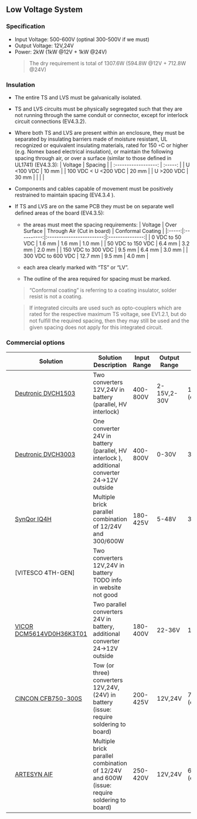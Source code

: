 ## Low Voltage System

### Specification
- Input Voltage: 500-600V (optinal 300-500V if we must)
- Output Voltage: 12V,24V
- Power: 2kW  (1kW @12V + 1kW @24V)
    > The dry requirement is total of 1307.6W (594.8W @12V + 712.8W @24V)


### Insulation
- The entire TS and LVS must be galvanically isolated.
- TS and LVS circuits must be physically segregated such that they are not running through the same conduit or connector, except for interlock circuit connections (EV4.3.2).
- Where both TS and LVS are present within an enclosure, they must be separated by insulating
barriers made of moisture resistant, UL recognized or equivalent insulating materials, rated
for 150 ◦C or higher (e.g. Nomex based electrical insulation), or maintain the following
spacing through air, or over a surface (similar to those deﬁned in UL1741) (EV4.3.3):
    | Voltage              | Spacing |
    | :------------------: | :-----: |
    | U <100 VDC           | 10 mm   |
    | 100 VDC < U <200 VDC | 20 mm   |
    | U >200 VDC           | 30 mm   |
    |                      |         |
- Components and cables capable of movement must be positively restrained to maintain
spacing (EV4.3.4 ).
- If TS and LVS are on the same PCB they must be on separate well deﬁned areas of the board (EV4.3.5):
    - the areas must meet the spacing requirements:
        | Voltage | Over Surface | Through Air (Cut in board) | Conformal Coating |
        |:-----:|:----------:|:------------------------:|:---------------:|
        | 0 VDC to 50 VDC | 1.6 mm | 1.6 mm | 1.0 mm |
        | 50 VDC to 150 VDC | 6.4 mm | 3.2 mm | 2.0 mm |
        | 150 VDC to 300 VDC | 9.5 mm | 6.4 mm | 3.0 mm |
        | 300 VDC to 600 VDC | 12.7 mm | 9.5 mm | 4.0 mm |

    - each area clearly marked with “TS” or “LV”. 
    - The outline of the area required for spacing must be marked.
    > “Conformal coating” is referring to a coating insulator, solder resist is not a coating.

    > If integrated circuits are used such as opto-couplers which are rated for the respective maximum TS voltage, see EV1.2.1, but do not fulﬁll the required spacing, then they may still be used and the given spacing does not apply for this integrated circuit.



### Commercial options

|     | Solution                   | Solution Description                                                                         | Input Range | Output Range | Power        | Dimension                                                | Weight               | Cooling | Price            | Perusing Options         |
| --- | -------------------------- | -------------------------------------------------------------------------------------------- | ----------- | ------------ | ------------ | -------------------------------------------------------- | -------------------- | ------- | ---------------- | ------------------------ |
|     | [Deutronic DVCH1503]       | Two converters 12V,24V in battery (parallel, HV interlock)                                   | 400-800V    | 2-15V,2-30V  | 1500W (each) | 295.0x233.0x68.5mm (each)                                | <5kg (each)          | air     |                  |                          |
|     | [Deutronic DVCH3003]       | One converter 24V in battery (parallel, HV interlock ), additional converter 24->12V outside | 400-800V    | 0-30V        | 3000W        | 295.0x233.0x68.5mm                                       | <5kg                 | air     |                  |                          |
|     | [SynQor IQ4H]              | Multiple brick parallel combination of 12/24V and 300/600W                                   | 180-425V    | 5-48V        | 300W,600W    | 119.02x63.14x13mm @600W, 63.14x60.6x12.57mm @300W (each) | 280g@600W, 134g@300W | air     |                  |                          |
|     | [VITESCO 4TH-GEN]            | Two converters 12V,24V in battery           TODO info in website not good                    |             |              |              |                                                          |                      |         |                  |                          |
|     | [VICOR DCM5614VD0H36K3T01] | Two parallel converters 24V in battery, additional converter 24->12V outside                 | 180-400V    | 22-36V       | 1300W        | 141.37 x 35.54 x 9.4mm  (each)                           | 215g (each)          | air     | $1,156.04 (each) | [VICOR_mouser]  26 weeks |
|     | [CINCON CFB750-300S]       | Tow (or three) converters 12V,24V,(24V) in battery   (issue: require soldering to board)     | 200-425V    | 12V,24V      | 750W (each)  | 116.8x61.0x12.7 mm                                       | 230g                 | air     | $290.00 (each)   | [CINCON_mouser] 3 weeks  |
|     | [ARTESYN AIF]              | Multiple brick parallel combination of 12/24V and 600W   (issue: require soldering to board) | 250-420V    | 12V,24V      | 600W (each)  | 116.8x61.0x12.7 mm                                       | 250g                 | air     |                  |                          |

[Deutronic DVCH1503]:https://www.deutronic.com/produkte/dvch1503-700/
[Deutronic DVCH3003]:https://www.deutronic.com/produkte/dvch3003/ 
[DVCH1503]:https://www.deutronic.com/wp-content/uploads/2020/01/DVCHx3.jpg

[SynQor IQ4H]:https://www.synqor.com/product-guide/industrial/dc-dc-converter/isolated/21/385-v
[IQ4H]:https://www.synqor.com/getmedia/7869317c-e05f-4d35-824e-810b6f9fea07/MPFC-115-3PH-270-FP_240x183?width=240&height=183&ext=.png

[VICOR DCM5614VD0H36K3T01]:http://www.vicorpower.com/products?productType=cfg&productKey=DCM5614VD0H36K3T01
[DCM5614VD0H36K3T01]:https://www.mouser.co.il/images/vicor/images/dcm5614bd0h36k3t05_SPL.jpg
[VICOR_mouser]:https://www.mouser.co.il/ProductDetail/Vicor/DCM5614VD0H36K3T01?qs=%2Fha2pyFadujxpTX5w83uwh8qt3NPJSNU4%252BJOG68aWU5dvBAx7hx4ZgJ53ARBlYqk

[CINCON CFB750-300S]:https://www.cincon.com/productdetail/CFB750-300S.html
[CFB750-300S]:https://www.mouser.co.il/images/cincon/images/CFB750-300S12_DSL.jpg
[CINCON_mouser]:https://www.mouser.co.il/ProductDetail/Cincon/CFB750-300S24?qs=W0yvOO0ixfGqq70Hb2lllQ%3D%3D

[ARTESYN AIF]:https://www.artesyn.com/power-supplies/websheet/560/aif-series
[AIF]:https://www.artesyn.com/assets/w530/5951471cf7.png

[VISCO 4TH-GEN]:https://www.vitesco-technologies.com/en/Home/Solutions/Products/High-Voltage-DC-DC-Converter-4th-Generation-en

<!-- 1.[DVCH3000 Series]
    - https://www.deutronic.com/produkte/dvch3003/
    - https://www.deutronic.com/produkte/dvch1503-700/ -->
    
<!-- 1. [SynQor IQ4H Family](https://www.synqor.com/product-guide/industrial/dc-dc-converter/isolated/21/385-v) - multiple brick combination of 12/24V and 300/600W. parallel combination is a feature (include clock sync)
    - Input: 180-425V DC
    - Output: 12,24V each brick has fixed voltage (with trim option), 300/600W
    - Dimension: 119.02 * 63.14 * 13mm @600W, 63.14 * 60.6 * 12.57mm @300W
    - Weight: 280g@600W, 134g@300W
    - HV insulation - REINFORCED INSULATION input to output - need to check if it ia a galvanic isolation.
    - Price: 

    - Pros:
        - redundancy -->


<!-- 2. [VICOR DC-DC Isolated Regulated Converters](http://www.vicorpower.com/dc-dc/isolated-regulated/dcm) - multiple brick combination of 12/24V and 500W.
> More wattage option are available. up to 600W.
> Array (parallel) option ia available but require PCB 
    - Input: 160-420V DC
    - Output: 12,24V each brick has fixed voltage (with trim option), 500W
    - Dimension: 95.13*35.5*9.40mm 
    - Weight: 116g
    - HV insulation - isolated. not sure which class

    - Pros:
        - redundancy for the array option -->

<!-- 6. https://www.mouser.co.il/ProductDetail/Cincon/CFB750-300S24?qs=W0yvOO0ixfGqq70Hb2lllQ%3D%3D
https://www.mouser.co.il/ProductDetail/Cincon/CFB750-300S12N?qs=W0yvOO0ixfFssV7hjzvKNw%3D%3D -->

<!-- 
7. https://www.mouser.co.il/ProductDetail/XP-Power/QHL750300S24?qs=w%2Fv1CP2dgqrRwAzs8wcPvw%3D%3D
https://www.mouser.co.il/ProductDetail/XP-Power/QHL750300S12?qs=w%2Fv1CP2dgqpcbiw4MS5lhw%3D%3D


8. https://www.artesyn.com/power-supplies/websheet/560/aif-series
 -->
